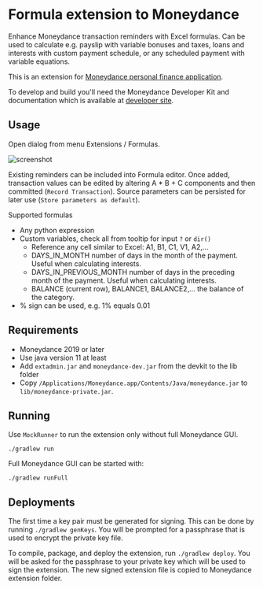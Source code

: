 
# Formula extension to Moneydance

Enhance Moneydance transaction reminders with Excel formulas. Can be used to calculate e.g. payslip
with variable bonuses and taxes, loans and interests with custom payment schedule, or any scheduled 
payment with variable equations.

This is an extension for [Moneydance personal finance application](https://moneydance.com).

To develop and build you'll need the Moneydance Developer Kit and 
documentation which is available at [developer site](https://infinitekind.com/developer).

## Usage

Open dialog from menu Extensions / Formulas.

![screenshot](https://github.com/skarppi/moneydance-formula/raw/master/screenshot.png "Screenshot")

Existing reminders can be included into Formula editor. Once added, transaction values can be
edited by altering A * B + C components and then committed (```Record Transaction```). Source parameters can be 
persisted for later use (```Store parameters as default```).

Supported formulas
- Any python expression
- Custom variables, check all from tooltip for input ```?``` or ```dir()```
  - Reference any cell similar to Excel: A1, B1, C1, V1, A2,...
  - DAYS_IN_MONTH number of days in the month of the payment. Useful when calculating interests.
  - DAYS_IN_PREVIOUS_MONTH number of days in the preceding month of the payment. Useful when calculating interests.
  - BALANCE (current row), BALANCE1, BALANCE2,... the balance of the category.
- % sign can be used, e.g. 1% equals 0.01

## Requirements

* Moneydance 2019 or later
* Use java version 11 at least
* Add `extadmin.jar` and `moneydance-dev.jar` from the devkit to the lib folder
* Copy `/Applications/Moneydance.app/Contents/Java/moneydance.jar` to `lib/moneydance-private.jar`.

## Running

Use ```MockRunner``` to run the extension only without full Moneydance GUI.

```
./gradlew run
```

Full Moneydance GUI can be started with:

```
./gradlew runFull
```

## Deployments

The first time a key pair must be generated for signing. This can be done by running ```./gradlew genKeys```.
You will be prompted for a passphrase that is used to encrypt the private key file.

To compile, package, and deploy the extension, run ```./gradlew deploy```. 
You will be asked for the passphrase to your private key which will
be used to sign the extension. The new signed extension file is copied to 
Moneydance extension folder.
  
